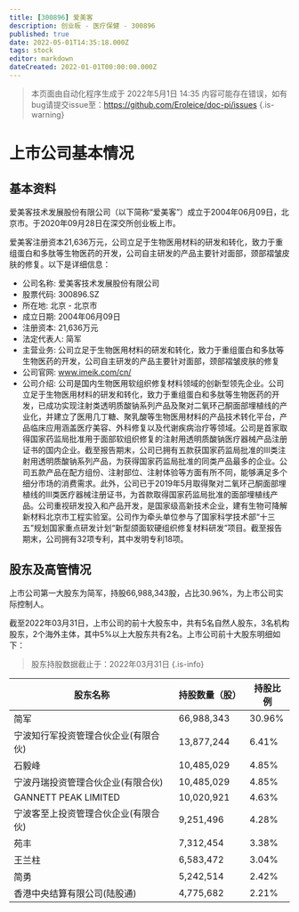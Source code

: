 ```yaml
---
title: [300896] 爱美客
description: 创业板 - 医疗保健 - 300896
published: true
date: 2022-05-01T14:35:18.000Z
tags: stock
editor: markdown
dateCreated: 2022-01-01T00:00:00.000Z
---
```


> 本页面由自动化程序生成于 2022年5月1日 14:35
> 内容可能存在错误，如有bug请提交issue至：https://github.com/Eroleice/doc-pi/issues
{.is-warning}

# 上市公司基本情况

## 基本资料

爱美客技术发展股份有限公司（以下简称“爱美客”）成立于2004年06月09日，北京市。于2020年09月28日在深交所创业板上市。

爱美客注册资本21,636万元，公司立足于生物医用材料的研发和转化，致力于重组蛋白和多肽等生物医药的开发，公司自主研发的产品主要针对面部，颈部褶皱皮肤的修复。以下是详细信息：

- 公司名称: 爱美客技术发展股份有限公司
- 股票代码: 300896.SZ
- 所在地: 北京 - 北京市
- 成立日期: 2004年06月09日
- 注册资本: 21,636万元
- 法定代表人: 简军
- 主营业务: 公司立足于生物医用材料的研发和转化，致力于重组蛋白和多肽等生物医药的开发，公司自主研发的产品主要针对面部，颈部褶皱皮肤的修复
- 公司官网: www.imeik.com/cn/
- 公司介绍: 公司是国内生物医用软组织修复材料领域的创新型领先企业。公司立足于生物医用材料的研发和转化，致力于重组蛋白和多肽等生物医药的开发，已成功实现注射类透明质酸钠系列产品及聚对二氧环己酮面部埋植线的产业化，并建立了医用几丁糖、聚乳酸等生物医用材料的产品技术转化平台，产品临床应用涵盖医疗美容、外科修复以及代谢疾病治疗等领域。公司是首家取得国家药监局批准用于面部软组织修复的注射用透明质酸钠医疗器械产品注册证书的国内企业。截至报告期末，公司已拥有五款获国家药监局批准的III类注射用透明质酸钠系列产品，为获得国家药监局批准的同类产品最多的企业。公司五款产品在配方组份、注射部位、注射体验等方面有所不同，能够满足多个细分市场的消费需求。此外，公司已于2019年5月取得聚对二氧环己酮面部埋植线的III类医疗器械注册证书，为首款取得国家药监局批准的面部埋植线产品。公司重视研发投入和产品开发，是国家级高新技术企业，建有生物可降解新材料北京市工程实验室。公司作为牵头单位参与了国家科学技术部“十三五”规划国家重点研发计划“新型颌面软硬组织修复材料研发”项目。截至报告期末，公司拥有32项专利，其中发明专利18项。


## 股东及高管情况

上市公司第一大股东为简军，持股66,988,343股，占比30.96%，为上市公司实际控制人。

截至2022年03月31日，上市公司的前十大股东中，共有5名自然人股东，3名机构股东，2个海外主体，其中5%以上大股东共有2名。上市公司前十大股东明细如下：

> 股东持股数据截止于：2022年03月31日
{.is-info}

| 股东名称 | 持股数量（股） | 持股比例 |
| --- | --- | --- |
| 简军 | 66,988,343 | 30.96% |
| 宁波知行军投资管理合伙企业(有限合伙) | 13,877,244 | 6.41% |
| 石毅峰 | 10,485,029 | 4.85% |
| 宁波丹瑞投资管理合伙企业(有限合伙) | 10,485,029 | 4.85% |
| GANNETT PEAK LIMITED | 10,020,921 | 4.63% |
| 宁波客至上投资管理合伙企业(有限合伙) | 9,251,496 | 4.28% |
| 苑丰 | 7,312,454 | 3.38% |
| 王兰柱 | 6,583,472 | 3.04% |
| 简勇 | 5,242,514 | 2.42% |
| 香港中央结算有限公司(陆股通) | 4,775,682 | 2.21% |




